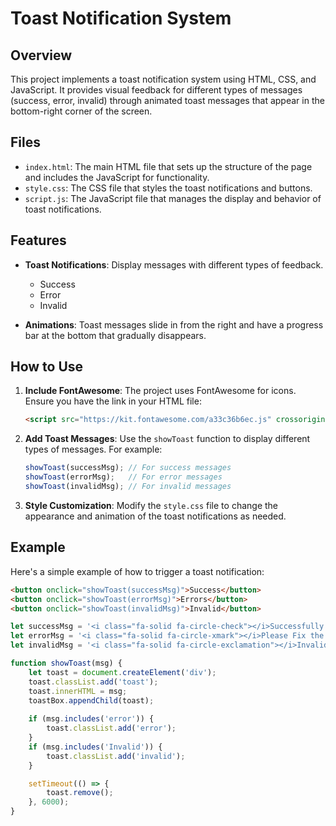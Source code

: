 # Toast Notification System

## Overview

This project implements a toast notification system using HTML, CSS, and JavaScript. It provides visual feedback for different types of messages (success, error, invalid) through animated toast messages that appear in the bottom-right corner of the screen.

## Files

- `index.html`: The main HTML file that sets up the structure of the page and includes the JavaScript for functionality.
- `style.css`: The CSS file that styles the toast notifications and buttons.
- `script.js`: The JavaScript file that manages the display and behavior of toast notifications.

## Features

- **Toast Notifications**: Display messages with different types of feedback.
  - Success
  - Error
  - Invalid

- **Animations**: Toast messages slide in from the right and have a progress bar at the bottom that gradually disappears.

## How to Use

1. **Include FontAwesome**: The project uses FontAwesome for icons. Ensure you have the link in your HTML file:
   ```html
   <script src="https://kit.fontawesome.com/a33c36b6ec.js" crossorigin="anonymous"></script>
   ```

2. **Add Toast Messages**: Use the `showToast` function to display different types of messages. For example:
   ```javascript
   showToast(successMsg); // For success messages
   showToast(errorMsg);   // For error messages
   showToast(invalidMsg); // For invalid messages
   ```

3. **Style Customization**: Modify the `style.css` file to change the appearance and animation of the toast notifications as needed.

## Example

Here's a simple example of how to trigger a toast notification:

```html
<button onclick="showToast(successMsg)">Success</button>
<button onclick="showToast(errorMsg)">Errors</button>
<button onclick="showToast(invalidMsg)">Invalid</button>
```

```javascript
let successMsg = '<i class="fa-solid fa-circle-check"></i>Successfully Submitted';
let errorMsg = '<i class="fa-solid fa-circle-xmark"></i>Please Fix the Error';
let invalidMsg = '<i class="fa-solid fa-circle-exclamation"></i>Invalid Input, Check Again';

function showToast(msg) {
    let toast = document.createElement('div');
    toast.classList.add('toast');
    toast.innerHTML = msg;
    toastBox.appendChild(toast);
    
    if (msg.includes('error')) {
        toast.classList.add('error');
    }
    if (msg.includes('Invalid')) {
        toast.classList.add('invalid');
    }

    setTimeout(() => {
        toast.remove();
    }, 6000);
}
```
